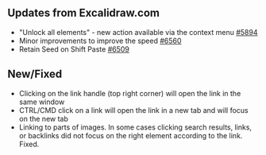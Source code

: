 ## Updates from Excalidraw.com
- "Unlock all elements" - new action available via the context menu [#5894](https://github.com/excalidraw/excalidraw/pull/5894)
- Minor improvements to improve the speed [#6560](https://github.com/excalidraw/excalidraw/pull/6560)
- Retain Seed on Shift Paste [#6509](https://github.com/excalidraw/excalidraw/pull/6509)

## New/Fixed
- Clicking on the link handle (top right corner) will open the link in the same window
- CTRL/CMD click on a link will open the link in a new tab and will focus on the new tab
- Linking to parts of images. In some cases clicking search results, links, or backlinks did not focus on the right element according to the link.  Fixed.